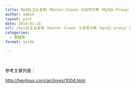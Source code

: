```yaml
---
title: MySQL主从复制（Master-Slave）与读写分离（MySQL-Proxy）
author: admin
layout: post
date: 2014-01-16
url: /mysql主从复制（master-slave）与读写分离（mysql-proxy）/
categories:
  - 数据库
format: aside

---
```

&nbsp;

参考文章列表：

<http://heylinux.com/archives/1004.html>